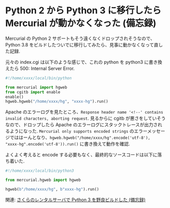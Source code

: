 # Python 2 から Python 3 に移行したら Mercurial が動かなくなった (備忘録)

Mercurial の Python 2 サポートもそう遠くなくドロップされそうなので、Python 3.8 をビルドしたついでに移行してみたら、見事に動かなくなって直した記録.

元々の index.cgi は以下のような感じで、これの python を python3 に書き換えたら 500: Internal Server Error.

```python
#!/home/xxxx/local/bin/python

from mercurial import hgweb
from cgitb import enable
enable()
hgweb.hgweb("/home/xxxx/hg", "xxxx-hg").run()
```

Apache のエラーログを見たところ、`Response header name '<!--' contains invalid characters, aborting request`. 見るからに cgitb が悪さをしていそうなので、ドロップしたら Apache のエラーログにスタックトレースが出力されるようになった. `Mercurial only supports encoded strings` のエラーメッセージでははーんとなり、`hgweb.hgweb("/home/xxxx/hg".encode('utf-8'), "xxxx-hg".encode('utf-8')).run()` に書き換えて動作を確認.

よくよく考えると encode する必要もなく、最終的なソースコードは以下に落ち着いた.

```python
#!/home/xxxx/local/bin/python3

from mercurial.hgweb import hgweb

hgweb(b"/home/xxxx/hg", b"xxxx-hg").run()
```

関連: [さくらのレンタルサーバで Python 3 を野良ビルドした (備忘録)](https://qiita.com/c-yan/items/bff6f857f419756d6512)
